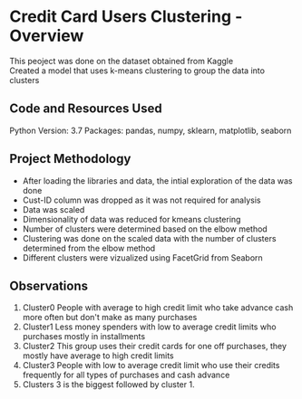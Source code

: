 # Credit Card Users Clustering - Overview
This peoject was done on the dataset obtained from Kaggle
<br>Created a model that uses k-means clustering to group the data into clusters
## Code and Resources Used
Python Version: 3.7
Packages: pandas, numpy, sklearn, matplotlib, seaborn

## Project Methodology

- After loading the libraries and data, the intial exploration of the data was done
- Cust-ID column was dropped as it was not required for analysis
- Data was scaled
- Dimensionality of data was reduced for kmeans clustering
- Number of clusters were determined based on the elbow method
- Clustering was done on the scaled data with the number of clusters determined from the elbow method
- Different clusters were vizualized using FacetGrid from Seaborn
## Observations
1. Cluster0 People with average to high credit limit who take advance cash more often but don't make as many purchases
2. Cluster1 Less money spenders with low to average credit limits who purchases mostly in installments
3. Cluster2 This group uses their credit cards for one off purchases, they mostly have average to high credit limits
4. Cluster3 People with low to average credit limit who use their credits frequently for all types of purchases and cash advance
5. Clusters 3 is the biggest followed by cluster 1.
